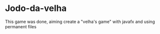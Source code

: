 # Jodo-da-velha
This game was done, aiming create a "velha's game" with javafx and using permanent files
